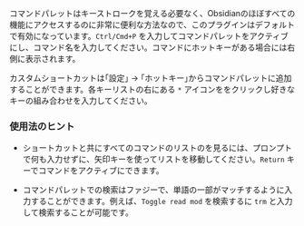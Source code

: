 コマンドパレットはキーストロークを覚える必要なく、Obsidianのほぼすべての機能にアクセスするのに非常に便利な方法なので、このプラグインはデフォルトで有効になっています。`Ctrl/Cmd+P` を入力してコマンドパレットをアクティブにし、コマンド名を入力してください。コマンドにホットキーがある場合には右側に表示されます。

カスタムショートカットは｢設定｣ -> ｢ホットキー｣からコマンドパレットに追加することができます。各キーリストの右にある `*` アイコンををクリックし好きなキーの組み合わせを入力してください。

### 使用法のヒント

- ショートカットと共にすべてのコマンドのリストのを見るには、プロンプトで何も入力せずに、矢印キーを使ってリストを移動してください。`Return` キーでコマンドをアクティブにできます。

- コマンドパレットでの検索はファジーで、単語の一部がマッチするように入力することができます。例えば、`Toggle read mod` を検索するに `trm` と入力して検索することが可能です。

